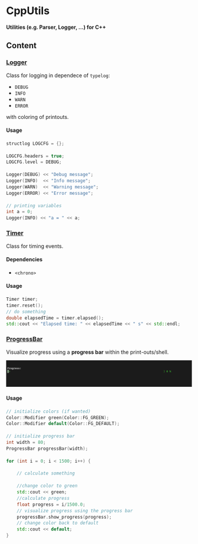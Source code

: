 # CppUtils

**Utilities (e.g. Parser, Logger, ...) for C++**

## Content

### [Logger](Logger/)

Class for logging in dependece of `typelog`:

* `DEBUG`
* `INFO`
* `WARN`
* `ERROR`

with coloring of printouts.

#### Usage

```cpp
structlog LOGCFG = {};

LOGCFG.headers = true;
LOGCFG.level = DEBUG;

Logger(DEBUG) << "Debug message";
Logger(INFO)  << "Info message";
Logger(WARN)  << "Warning message";
Logger(ERROR) << "Error message";

// printing variables
int a = 0;
Logger(INFO) << "a = " << a;
```

### [Timer](Timer/)

Class for timing events.

#### Dependencies

* `<chrono>`

#### Usage

```cpp
Timer timer;
timer.reset();
// do something
double elapsedTime = timer.elapsed();
std::cout << "Elapsed time: " << elapsedTime << " s" << std::endl;
```

### [ProgressBar](ProgressBar/)

Visualize progress using a **progress bar** within the print-outs/shell.

![Progress Bar example](ProgressBar/resources/ProgressBar.gif)

#### Usage

```cpp
// initialize colors (if wanted)
Color::Modifier green(Color::FG_GREEN);
Color::Modifier default(Color::FG_DEFAULT);
    
// initialize progress bar
int width = 80;
ProgressBar progressBar(width);

for (int i = 0; i < 1500; i++) {

	// calculate something
	
	//change color to green
	std::cout << green;
	//calculate progress
	float progress = i/1500.0;
	// visualize progress using the progress bar
	progressBar.show_progress(progress);
	// change color back to default
	std::cout << default;
}
```





